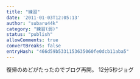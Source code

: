 ```yaml
---
title: "練習"
date: '2011-01-03T12:05:13'
author: "subaru44k"
category: "練習(弱)"
status: "publish"
allowComments: true
convertBreaks: false
entryHash: "466d59b5331153635060fe0dcb11aba5"
---
```

復帰のめどがたったのでブログ再開。
12分5秒ジョグ
